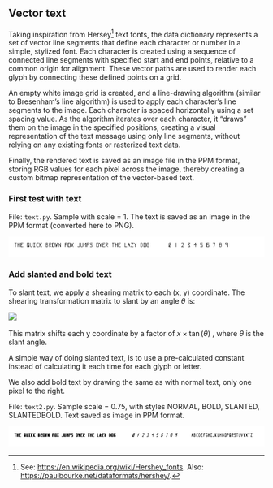 
## Vector text

Taking inspiration from Hersey[^hersey] text fonts, the data dictionary represents a set of vector line segments that define each character or number in a simple, stylized font. Each character is created using a sequence of connected line segments with specified start and end points, relative to a common origin for alignment. These vector paths are used to render each glyph by connecting these defined points on a grid.

[^hersey]: See: https://en.wikipedia.org/wiki/Hershey_fonts. Also: https://paulbourke.net/dataformats/hershey/.

An empty white image grid is created, and a line-drawing algorithm (similar to Bresenham’s line algorithm) is used to apply each character’s line segments to the image. Each character is spaced horizontally using a set spacing value. As the algorithm iterates over each character, it “draws” them on the image in the specified positions, creating a visual representation of the text message using only line segments, without relying on any existing fonts or rasterized text data.

Finally, the rendered text is saved as an image file in the PPM format, storing RGB values for each pixel across the image, thereby creating a custom bitmap representation of the vector-based text.


### First test with text

File: `text.py`. Sample with scale = 1. The text is saved as an image in the PPM format (converted here to PNG).

![text](../../assets/images/text.png)


### Add slanted and bold text

To slant text, we apply a shearing matrix to each (x, y) coordinate.
The shearing transformation matrix to slant by an angle  $\theta$  is:

<img src="https://latex.codecogs.com/svg.latex?\begin{bmatrix}1&\tan(\theta)\\0&1\end{bmatrix}" />

This matrix shifts each y coordinate by a factor of  $x \times \tan(\theta)$ , where  $\theta$  is the slant angle.

A simple way of doing slanted text, is to use a pre-calculated constant instead of calculating it each time for each glyph or letter.

We also add bold text by drawing the same as with normal text, only one pixel to the right.

File: `text2.py`. Sample scale = 0.75, with styles NORMAL, BOLD, SLANTED, SLANTEDBOLD. Text saved as image in PPM format.

![text2](../../assets/images/text2.png)

